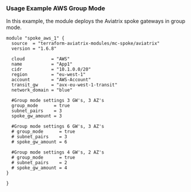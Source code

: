 ### Usage Example AWS Group Mode

In this example, the module deploys the Aviatrix spoke gateways in group mode.

```hcl
module "spoke_aws_1" {
  source  = "terraform-aviatrix-modules/mc-spoke/aviatrix"
  version = "1.6.8"

  cloud          = "AWS"
  name           = "App1"
  cidr           = "10.1.0.0/20"
  region         = "eu-west-1"
  account        = "AWS-Account"
  transit_gw     = "avx-eu-west-1-transit"
  network_domain = "blue"

  #Group mode settings 3 GW's, 3 AZ's
  group_mode      = true
  subnet_pairs    = 3
  spoke_gw_amount = 3

  #Group mode settings 6 GW's, 3 AZ's
  # group_mode      = true
  # subnet_pairs    = 3
  # spoke_gw_amount = 6

  #Group mode settings 4 GW's, 2 AZ's
  # group_mode      = true
  # subnet_pairs    = 2
  # spoke_gw_amount = 4  
}

}
```